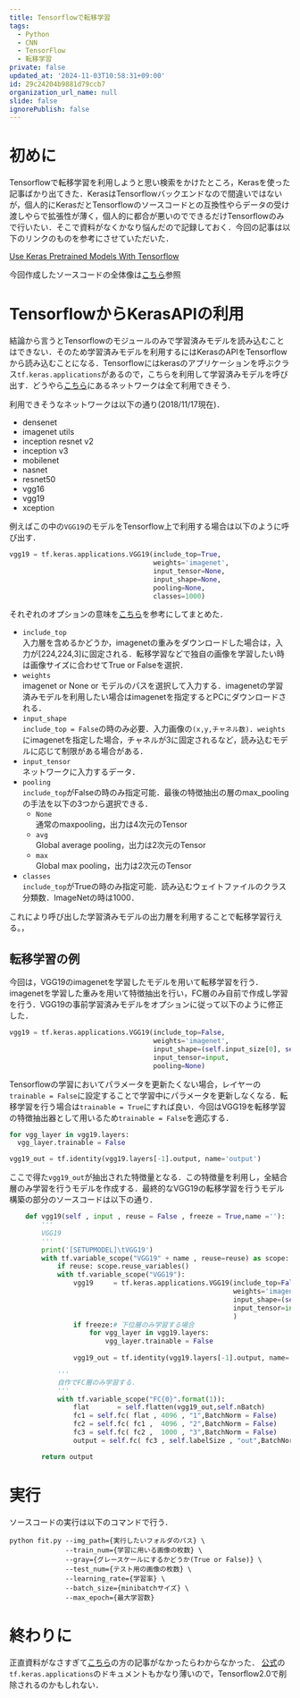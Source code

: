 ```yaml
---
title: Tensorflowで転移学習
tags:
  - Python
  - CNN
  - TensorFlow
  - 転移学習
private: false
updated_at: '2024-11-03T10:58:31+09:00'
id: 29c24204b9881d79ccb7
organization_url_name: null
slide: false
ignorePublish: false
---
```



# 初めに
Tensorflowで転移学習を利用しようと思い検索をかけたところ，Kerasを使った記事ばかり出てきた．KerasはTensorflowバックエンドなので間違いではないが，個人的にKerasだとTensorflowのソースコードとの互換性やらデータの受け渡しやらで拡張性が薄く，個人的に都合が悪いのでできるだけTensorflowのみで行いたい．そこで資料がなくかなり悩んだので記録しておく．今回の記事は以下のリンクのものを参考にさせていただいた．

[Use Keras Pretrained Models With Tensorflow](http://zachmoshe.com/2017/11/11/use-keras-models-with-tf.html)

今回作成したソースコードの全体像は[こちら](https://github.com/sey323/tf-fineturning)参照

# TensorflowからKerasAPIの利用
結論から言うとTensorflowのモジュールのみで学習済みモデルを読み込むことはできない．そのため学習済みモデルを利用するにはKerasのAPIをTensorflowから読み込むことになる．Tensorflowにはkerasのアプリケーションを呼ぶクラス`tf.keras.applications`があるので，こちらを利用して学習済みモデルを呼び出す．どうやら[こちら](https://github.com/tensorflow/tensorflow/tree/r1.8/tensorflow/python/keras/_impl/keras/applications)にあるネットワークは全て利用できそう．

利用できそうなネットワークは以下の通り(2018/11/17現在)．

- densenet
- imagenet utils
- inception resnet v2
- inception v3
- mobilenet
- nasnet
- resnet50
- vgg16
- vgg19
- xception

例えばこの中の`VGG19`のモデルをTensorflow上で利用する場合は以下のように呼び出す．

```python
vgg19 = tf.keras.applications.VGG19(include_top=True,
                                    weights='imagenet',
                                    input_tensor=None,
                                    input_shape=None,
                                    pooling=None,
                                    classes=1000)
```

それぞれのオプションの意味を[こちら](https://github.com/tensorflow/tensorflow/blob/r1.8/tensorflow/python/keras/_impl/keras/applications/vgg19.py#L63)を参考にしてまとめた．

- `include_top`  
入力層を含めるかどうか，imagenetの重みをダウンロードした場合は，入力が[224,224,3]に固定される．転移学習などで独自の画像を学習したい時は画像サイズに合わせてTrue or Falseを選択．
- `weights`  
imagenet or None or モデルのパスを選択して入力する．imagenetの学習済みモデルを利用したい場合はimagenetを指定するとPCにダウンロードされる．
- `input_shape`  
`include_top = False`の時のみ必要．入力画像の`(x,y,チャネル数)`．`weights`にimagenetを指定した場合，チャネルが3に固定されるなど，読み込むモデルに応じて制限がある場合がある．
- `input_tensor`  
ネットワークに入力するデータ．
- `pooling`  
`include_top`がFalseの時のみ指定可能．最後の特徴抽出の層のmax_poolingの手法を以下の3つから選択できる．
  - `None`  
  通常のmaxpooling，出力は4次元のTensor
  - `avg`  
  Global average pooling，出力は2次元のTensor
  - `max`  
  Global max pooling，出力は2次元のTensor
- `classes`  
`include_top`がTrueの時のみ指定可能．読み込むウェイトファイルのクラス分類数．ImageNetの時は1000．

これにより呼び出した学習済みモデルの出力層を利用することで転移学習行える。，

## 転移学習の例
今回は，VGG19のimagenetを学習したモデルを用いて転移学習を行う．imagenetを学習した重みを用いて特徴抽出を行い，FC層のみ自前で作成し学習を行う．VGG19の事前学習済みモデルをオプションに従って以下のように修正した．

```python:./model.py
vgg19 = tf.keras.applications.VGG19(include_top=False,
                                    weights='imagenet',
                                    input_shape=(self.input_size[0], self.input_size[1], self.channel),
                                    input_tensor=input,
                                    pooling=None)
```

Tensorflowの学習においてパラメータを更新たくない場合，レイヤーの`trainable = False`に設定することで学習中にパラメータを更新しなくなる．転移学習を行う場合は`trainable = True`にすれば良い．今回はVGG19を転移学習の特徴抽出器として用いるため`trainable = False`を適応する．

```python:./model.py
for vgg_layer in vgg19.layers:
  vgg_layer.trainable = False

vgg19_out = tf.identity(vgg19.layers[-1].output, name='output')
```

ここで得た`vgg19_out`が抽出された特徴量となる．この特徴量を利用し，全結合層のみ学習を行うモデルを作成する．最終的なVGG19の転移学習を行うモデル構築の部分のソースコードは以下の通り．

```python:./model.py
    def vgg19(self , input , reuse = False , freeze = True,name =''):
        '''
        VGG19
        '''
        print('[SETUPMODEL]\tVGG19')
        with tf.variable_scope("VGG19" + name , reuse=reuse) as scope:
            if reuse: scope.reuse_variables()
            with tf.variable_scope("VGG19"):
                vgg19     = tf.keras.applications.VGG19(include_top=False,
                                                        weights='imagenet',
                                                        input_shape=(self.input_size[0], self.input_size[1], self.channel),
                                                        input_tensor=input
                                                        )
                if freeze:# 下位層のみ学習する場合
                    for vgg_layer in vgg19.layers:
                        vgg_layer.trainable = False
                
                vgg19_out = tf.identity(vgg19.layers[-1].output, name='output')

            '''
            自作でFC層のみ学習する．
            '''
            with tf.variable_scope("FC{0}".format(1)):
                flat       = self.flatten(vgg19_out,self.nBatch)
                fc1 = self.fc( flat , 4096 , "1",BatchNorm = False)
                fc2 = self.fc( fc1 ,  4096 , "2",BatchNorm = False)
                fc3 = self.fc( fc2 ,  1000 , "3",BatchNorm = False)
                output = self.fc( fc3 , self.labelSize , "out",BatchNorm = False)

        return output
```

# 実行
ソースコードの実行は以下のコマンドで行う．

```sh:
python fit.py --img_path={実行したいフォルダのパス} \
              --train_num={学習に用いる画像の枚数} \
              --gray={グレースケールにするかどうか(True or False)} \
              --test_num={テスト用の画像の枚数} \
              --learning_rate={学習率} \
              --batch_size={minibatchサイズ} \ 
              --max_epoch={最大学習数}
```

# 終わりに
正直資料がなさすぎて[こちら](http://zachmoshe.com/2017/11/11/use-keras-models-with-tf.html)の方の記事がなかったらわからなかった．
[公式](https://www.tensorflow.org/api_docs/python/tf/keras/applications)の`tf.keras.applications`のドキュメントもかなり薄いので，Tensorflow2.0で削除されるのかもしれない．
